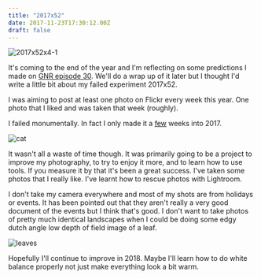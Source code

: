 ```yaml
---
title: "2017x52"
date: 2017-11-23T17:30:12.00Z
draft: false
---
```



![2017x52x4-1](/content/images/2017/11/2017x52x4.jpg)
 
It's coming to the end of the year and I'm reflecting on some predictions I made on [GNR episode 30](http://sixgun.org/episode/gnr30). We'll do a wrap up of it later but I thought I'd write a little bit about my failed experiment 2017x52.
 
I was aiming to post at least one photo on Flickr every week this year. One photo that I liked and was taken that week (roughly).
 
I failed monumentally. In fact I only made it a [few](https://www.flickr.com/photos/147361745@N03/sets/72157674882606833) weeks into 2017.
 
![cat](/content/images/2017/11/cat.jpg)
 
It wasn't all a waste of time though. It was primarily going to be a project to improve my photography, to try to enjoy it more, and to learn how to use tools. If you measure it by that it's been a great success. I've taken some photos that I really like. I've learnt how to rescue photos with Lightroom.
 
I don't take my camera everywhere and most of my shots are from holidays or events. It has been pointed out that they aren't really a very good document of the events but I think that's good. I don't want to take photos of pretty much identical landscapes when I could be doing some edgy dutch angle low depth of field image of a leaf.
 
![leaves](/content/images/2017/11/leaves.jpg)
 
Hopefully I'll continue to improve in 2018. Maybe I'll learn how to do white balance properly not just make everything look a bit warm.

